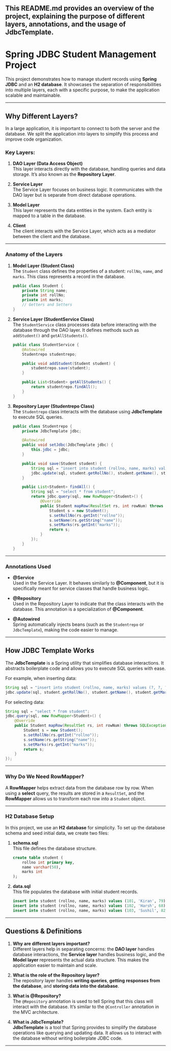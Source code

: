 
This **README.md** provides an overview of the project, explaining the purpose of different layers, annotations, and the usage of **JdbcTemplate**.
---

# Spring JDBC Student Management Project

This project demonstrates how to manage student records using **Spring JDBC** and an **H2 database**. It showcases the separation of responsibilities into multiple layers, each with a specific purpose, to make the application scalable and maintainable.

---

## Why Different Layers?

In a large application, it is important to connect to both the server and the database. We split the application into layers to simplify this process and improve code organization.

### Key Layers:

1. **DAO Layer (Data Access Object)**  
   This layer interacts directly with the database, handling queries and data storage. It’s also known as the **Repository Layer**.

2. **Service Layer**  
   The Service Layer focuses on business logic. It communicates with the DAO layer but is separate from direct database operations.

3. **Model Layer**  
   This layer represents the data entities in the system. Each entity is mapped to a table in the database.

4. **Client**  
   The client interacts with the Service Layer, which acts as a mediator between the client and the database.

---

### **Anatomy of the Layers**

1. **Model Layer (Student Class)**  
   The `Student` class defines the properties of a student: `rollNo`, `name`, and `marks`. This class represents a record in the database.

   ```java
   public class Student {
       private String name;
       private int rollNo;
       private int marks;
       // Getters and Setters
   }
   ```

2. **Service Layer (StudentService Class)**  
   The `StudentService` class processes data before interacting with the database through the DAO layer. It defines methods such as `addStudent()` and `getAllStudents()`.

   ```java
   public class StudentService {
       @Autowired
       Studentrepo studentrepo;

       public void addStudent(Student student) {
           studentrepo.save(student);
       }

       public List<Student> getAllStudents() {
           return studentrepo.findAll();
       }
   }
   ```

3. **Repository Layer (Studentrepo Class)**  
   The `Studentrepo` class interacts with the database using **JdbcTemplate** to execute SQL queries.

   ```java
   public class Studentrepo {
       private JdbcTemplate jdbc;

       @Autowired
       public void setJdbc(JdbcTemplate jdbc) {
           this.jdbc = jdbc;
       }

       public void save(Student student) {
           String sql = "insert into student (rollno, name, marks) values (?, ?, ?)";
           jdbc.update(sql, student.getRollNo(), student.getName(), student.getMarks());
       }

       public List<Student> findAll() {
           String sql = "select * from student";
           return jdbc.query(sql, new RowMapper<Student>() {
               @Override
               public Student mapRow(ResultSet rs, int rowNum) throws SQLException {
                   Student s = new Student();
                   s.setRollNo(rs.getInt("rollno"));
                   s.setName(rs.getString("name"));
                   s.setMarks(rs.getInt("marks"));
                   return s;
               }
           });
       }
   }
   ```

---

### Annotations Used

- **@Service**  
  Used in the Service Layer. It behaves similarly to **@Component**, but it is specifically meant for service classes that handle business logic.

- **@Repository**  
  Used in the Repository Layer to indicate that the class interacts with the database. This annotation is a specialization of **@Component**.

- **@Autowired**  
  Spring automatically injects beans (such as the `Studentrepo` or `JdbcTemplate`), making the code easier to manage.

---

## How JDBC Template Works

The **JdbcTemplate** is a Spring utility that simplifies database interactions. It abstracts boilerplate code and allows you to execute SQL queries with ease.

For example, when inserting data:
```java
String sql = "insert into student (rollno, name, marks) values (?, ?, ?)";
jdbc.update(sql, student.getRollNo(), student.getName(), student.getMarks());
```

For selecting data:
```java
String sql = "select * from student";
jdbc.query(sql, new RowMapper<Student>() {
    @Override
    public Student mapRow(ResultSet rs, int rowNum) throws SQLException {
        Student s = new Student();
        s.setRollNo(rs.getInt("rollno"));
        s.setName(rs.getString("name"));
        s.setMarks(rs.getInt("marks"));
        return s;
    }
});
```

---

### Why Do We Need RowMapper?

A **RowMapper** helps extract data from the database row by row. When using a **select** query, the results are stored in a `ResultSet`, and the **RowMapper** allows us to transform each row into a `Student` object.

---

### H2 Database Setup

In this project, we use an **H2 database** for simplicity. To set up the database schema and seed initial data, we create two files:

1. **schema.sql**  
   This file defines the database structure.
   ```sql
   create table student (
       rollno int primary key,
       name varchar(50),
       marks int
   );
   ```

2. **data.sql**  
   This file populates the database with initial student records.
   ```sql
   insert into student (rollno, name, marks) values (101, 'Kiran', 79);
   insert into student (rollno, name, marks) values (102, 'Harsh', 68);
   insert into student (rollno, name, marks) values (103, 'Sushil', 82);
   ```

---

## Questions & Definitions

1. **Why are different layers important?**  
   Different layers help in separating concerns: the **DAO layer** handles database interactions, the **Service layer** handles business logic, and the **Model layer** represents the actual data structure. This makes the application easier to maintain and scale.

2. **What is the role of the Repository layer?**  
   The repository layer handles **writing queries**, **getting responses from the database**, and **storing data into the database**.

3. **What is @Repository?**  
   The `@Repository` annotation is used to tell Spring that this class will interact with the database. It’s similar to the `@Controller` annotation in the MVC architecture.

4. **What is JdbcTemplate?**  
   **JdbcTemplate** is a tool that Spring provides to simplify the database operations like querying and updating data. It allows us to interact with the database without writing boilerplate JDBC code.

---
